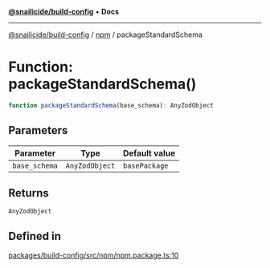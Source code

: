 [**@snailicide/build-config**](../../README.md) • **Docs**

---

[@snailicide/build-config](../../README.md) / [npm](../README.md) / packageStandardSchema

# Function: packageStandardSchema()

```ts
function packageStandardSchema(base_schema): AnyZodObject
```

## Parameters

| Parameter     | Type           | Default value |
| ------------- | -------------- | ------------- |
| `base_schema` | `AnyZodObject` | `basePackage` |

## Returns

`AnyZodObject`

## Defined in

[packages/build-config/src/npm/npm.package.ts:10](https://github.com/gbtunney/snailicide-monorepo/blob/000ebd5e5e0a4dc99abffd69e23184713d3a934a/packages/build-config/src/npm/npm.package.ts#L10)
